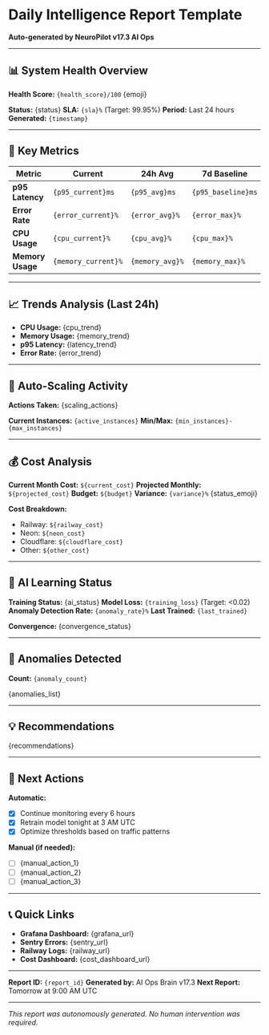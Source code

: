 # Daily Intelligence Report Template

**Auto-generated by NeuroPilot v17.3 AI Ops**

---

## 📊 System Health Overview

**Health Score:** `{health_score}/100` {emoji}

**Status:** {status}
**SLA:** `{sla}%` (Target: 99.95%)
**Period:** Last 24 hours
**Generated:** `{timestamp}`

---

## 🎯 Key Metrics

| Metric | Current | 24h Avg | 7d Baseline | Status |
|--------|---------|---------|-------------|--------|
| **p95 Latency** | `{p95_current}ms` | `{p95_avg}ms` | `{p95_baseline}ms` | {status_emoji} |
| **Error Rate** | `{error_current}%` | `{error_avg}%` | `{error_max}%` | {status_emoji} |
| **CPU Usage** | `{cpu_current}%` | `{cpu_avg}%` | `{cpu_max}%` | {status_emoji} |
| **Memory Usage** | `{memory_current}%` | `{memory_avg}%` | `{memory_max}%` | {status_emoji} |

---

## 📈 Trends Analysis (Last 24h)

- **CPU Usage:** {cpu_trend}
- **Memory Usage:** {memory_trend}
- **p95 Latency:** {latency_trend}
- **Error Rate:** {error_trend}

---

## 🔄 Auto-Scaling Activity

**Actions Taken:**
{scaling_actions}

**Current Instances:** `{active_instances}`
**Min/Max:** `{min_instances}-{max_instances}`

---

## 💰 Cost Analysis

**Current Month Cost:** `${current_cost}`
**Projected Monthly:** `${projected_cost}`
**Budget:** `${budget}`
**Variance:** `{variance}%` {status_emoji}

**Cost Breakdown:**
- Railway: `${railway_cost}`
- Neon: `${neon_cost}`
- Cloudflare: `${cloudflare_cost}`
- Other: `${other_cost}`

---

## 🤖 AI Learning Status

**Training Status:** {ai_status}
**Model Loss:** `{training_loss}` (Target: <0.02)
**Anomaly Detection Rate:** `{anomaly_rate}%`
**Last Trained:** `{last_trained}`

**Convergence:** {convergence_status}

---

## 🚨 Anomalies Detected

**Count:** `{anomaly_count}`

{anomalies_list}

---

## 💡 Recommendations

{recommendations}

---

## 📅 Next Actions

**Automatic:**
- [x] Continue monitoring every 6 hours
- [x] Retrain model tonight at 3 AM UTC
- [x] Optimize thresholds based on traffic patterns

**Manual (if needed):**
- [ ] {manual_action_1}
- [ ] {manual_action_2}
- [ ] {manual_action_3}

---

## 📞 Quick Links

- **Grafana Dashboard:** {grafana_url}
- **Sentry Errors:** {sentry_url}
- **Railway Logs:** {railway_url}
- **Cost Dashboard:** {cost_dashboard_url}

---

**Report ID:** `{report_id}`
**Generated by:** AI Ops Brain v17.3
**Next Report:** Tomorrow at 9:00 AM UTC

---

*This report was autonomously generated. No human intervention was required.*
